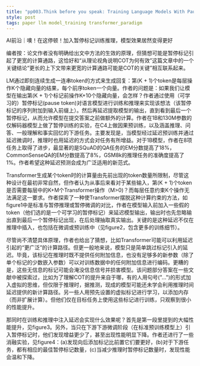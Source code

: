 ```yaml
---
title: "pp003.Think before you speak: Training Language Models With Pause Tokens"
style: post
tags: paper llm model_training transformer_paradigm
---
```


AI前沿｜噢！在这停顿！加入暂停标记训练推理，模型效果居然变得更好

编者按：论文作者没有明确给出文中方法的生效的原理，但猜想可能是暂停标记引起了更宽的计算通路，这恰好和“从理论视角说明COT为何有效”这篇文章中的一个关键结论“更长的上下文带来更宽的计算通路可能是COT的关键”相互联系起来。

LM通过即刻连续生成一连串token的方式来生成回复：第(K + 1)个token是每层操作K个隐藏向量的结果，每个前序token一个向量。作者的问题是：如果我们让模型在输出第(K + 1)个标记前操作K+10个隐藏向量，会怎样？作者通过使用（可学习的）暂停标记(pause token)对语言模型进行训练和推理来实现该想法（该暂停标记的序列附加到输入前缀上）。然后再延迟提取模型的输出，直到看到最后一个暂停标记，从而允许模型在提交答案之前做额外的计算。作者在1B和130M参数的仅解码器模型上做了暂停训练的实验，在C4上做因果预训练，以及涵盖推理、问答、一般理解和事实回忆的下游任务。主要发现是，当模型经过延迟预训练并通过延迟微调时，推理时也用延迟的方式会对任务有所增益。对于1B模型，作者在8项任务上取得了进步，最显著的是SQuAD的QA任务的EM分数提高了18%，CommonSenseQA的EM分数提高了8%，GSM8k的推理任务的准确度提高了1%。作者希望这种延迟预测会成为广泛适用的新范式。

Transformer生成某个token时的计算量由先前出现的token数量所限制，尽管这种设计在最初非常自然，但作者认为从事后来看对于某些输入，第(K + 1)个token是否需要每层中的K+M个Transformer操作（M>0)？而每层任意约束K个操作无法满足这一要求。作者探索了一种使Transformer摆脱这种计算约束的方法，如figure1中是标准与暂停推理或暂停微调的对比，作者在模型输入前加入一些假的token（他们选的是一个可学习的暂停标记<pause>）来延迟模型输出，输出时也先忽略输出直到最后一个暂停标记出现，在后处理抽取真实输出。关键的是这种延迟不仅在推理中插入，也包括在微调或预训练中（见figure2，包含更多的训练细节）。

尽管尚不清楚具体原理，作者也给出了猜想，比如Transformer可能可以利用延迟引起的“更广泛”的计算路径。但更一般地来说，模型只是简单跳过<pause>标记引入的延迟。毕竟，该标记在推理时既不提供任何附加信息，也没有足够多的新参数（除了单个<pause>标记的少数嵌入参数）可以对训练数据中的任何附加信息进行编码。更糟的是，这些无信息的标记可能会淹没信息信号并损害模型。该问题部分答案在一些文献中被探索过，比如为了理解COT的提升来自于哪，有的人用句号("...")的形式加入虚拟的思维，但仅限于推理时，据推测，现成的模型可能还未学会利用推理时间延迟提供的新计算路径。另一些人用预先设置的虚拟标记进行学习，以添加内存（而非扩展计算）。但他们仅在目标任务上使用这些标记进行训练，只观察到很小的性能提升。

那同时在训练和推理中注入延迟会实现什么效果呢？首先是第一段里提到的大幅性能提升，见figure3。另外，当只在下游下游微调阶段（在标准预训练模型上）引入暂停标记时，他们发现增益更少了，甚至出现性能明显下降。作者还进行了一些消融实验，见figure4：(a)发现向后添加标记比前置它们要更好，(b)对于下游任务，都有相应的最佳暂停标记数量，(c)当减少推理时暂停标记数量时，发现性能会温和下降。
